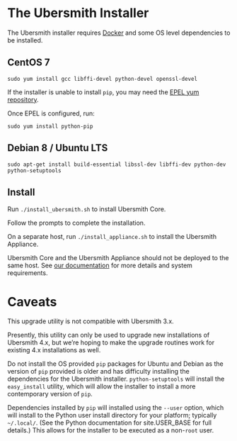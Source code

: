 # The Ubersmith Installer

The Ubersmith installer requires [Docker](https://docs.docker.com/engine/installation/) 
and some OS level dependencies to be installed. 

## CentOS 7

`sudo yum install gcc libffi-devel python-devel openssl-devel`

If the installer is unable to install `pip`, you may need the [EPEL yum repository](https://fedoraproject.org/wiki/EPEL).

Once EPEL is configured, run:

`sudo yum install python-pip`

## Debian 8 / Ubuntu LTS

`sudo apt-get install build-essential libssl-dev libffi-dev python-dev python-setuptools`

## Install

Run `./install_ubersmith.sh` to install Ubersmith Core.

Follow the prompts to complete the installation.

On a separate host, run `./install_appliance.sh` to install the Ubersmith Appliance.

Ubersmith Core and the Ubersmith Appliance should not be deployed to the same host.
See [our documentation](https://docs.ubersmith.com/display/UbersmithDocumentation/Ubersmith%27s+System+Requirements) for more details and system requirements.

# Caveats

This upgrade utility is not compatible with Ubersmith 3.x.

Presently, this utility can only be used to upgrade new installations of Ubersmith 4.x, but we’re hoping to make the upgrade routines work for existing 4.x installations as well.

Do not install the OS provided `pip` packages for Ubuntu and Debian as the version of `pip` provided is older and has difficulty installing the dependencies for the Ubersmith installer. `python-setuptools` will install the `easy_install` utility, which will allow the installer to install a more contemporary version of `pip`.

Dependencies installed by `pip` will installed using the `--user` option, which will install to the Python user install directory for your platform; typically `~/.local/`. (See the Python documentation for site.USER_BASE for full details.) This allows for the installer to be executed as a non-`root` user.
